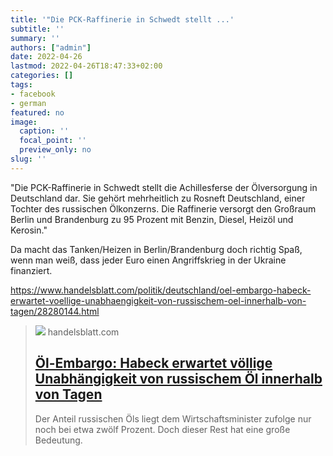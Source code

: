 ```yaml
---
title: '"Die PCK-Raffinerie in Schwedt stellt ...'
subtitle: ''
summary: ''
authors: ["admin"]
date: 2022-04-26
lastmod: 2022-04-26T18:47:33+02:00
categories: []
tags:
- facebook
- german
featured: no
image:
  caption: ''
  focal_point: ''
  preview_only: no
slug: ''
---
```

"Die PCK-Raffinerie in Schwedt stellt die Achillesferse der Ölversorgung in Deutschland dar. Sie gehört mehrheitlich zu Rosneft Deutschland, einer Tochter des russischen Ölkonzerns. Die Raffinerie versorgt den Großraum Berlin und Brandenburg zu 95 Prozent mit Benzin, Diesel, Heizöl und Kerosin."

Da macht das Tanken/Heizen in Berlin/Brandenburg doch richtig Spaß, wenn man weiß, dass jeder Euro einen Angriffskrieg in der Ukraine finanziert. 

https://www.handelsblatt.com/politik/deutschland/oel-embargo-habeck-erwartet-voellige-unabhaengigkeit-von-russischem-oel-innerhalb-von-tagen/28280144.html
> [![](https://www.handelsblatt.com/images/pck-raffinerie-in-schwedt/28280232/2-format2003.jpg)](https://www.handelsblatt.com/politik/deutschland/oel-embargo-habeck-erwartet-voellige-unabhaengigkeit-von-russischem-oel-innerhalb-von-tagen/28280144.html)
> handelsblatt.com
> ## [Öl-Embargo: Habeck erwartet völlige Unabhängigkeit von russischem Öl innerhalb von Tagen](https://www.handelsblatt.com/politik/deutschland/oel-embargo-habeck-erwartet-voellige-unabhaengigkeit-von-russischem-oel-innerhalb-von-tagen/28280144.html)
>
>Der Anteil russischen Öls liegt dem Wirtschaftsminister zufolge nur noch bei etwa zwölf Prozent. Doch dieser Rest hat eine große Bedeutung.



